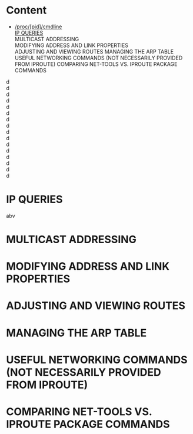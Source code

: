 # Content
* [/proc/[pid]/cmdline         ](#procpidcmdline)\
[IP QUERIES](#IPQUERIES)\
MULTICAST ADDRESSING\
MODIFYING ADDRESS AND LINK PROPERTIES\
ADJUSTING AND VIEWING ROUTES
MANAGING THE ARP TABLE
USEFUL NETWORKING COMMANDS (NOT NECESSARILY PROVIDED FROM IPROUTE)
COMPARING NET-TOOLS VS. IPROUTE PACKAGE COMMANDS



d\
d\
d\
d\
d\
d\
d\
d\
d\
d\
d\
d\
d\
d\
d\
d


# IP QUERIES
abv
# MULTICAST ADDRESSING
# MODIFYING ADDRESS AND LINK PROPERTIES
# ADJUSTING AND VIEWING ROUTES
# MANAGING THE ARP TABLE
# USEFUL NETWORKING COMMANDS (NOT NECESSARILY PROVIDED FROM IPROUTE)
# COMPARING NET-TOOLS VS. IPROUTE PACKAGE COMMANDS
